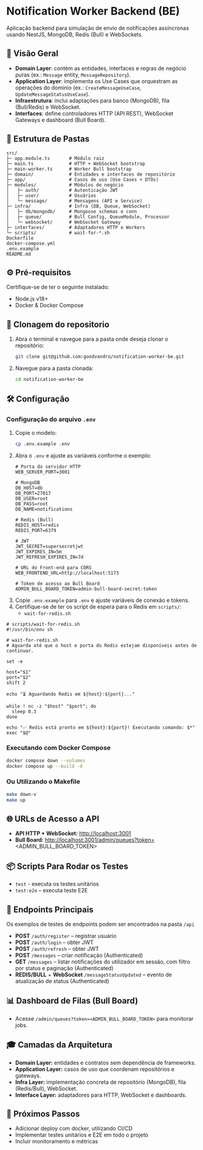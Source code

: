 # Notification Worker Backend (BE)

Aplicação backend para simulação de envio de notificações assíncronas usando NestJS, MongoDB, Redis (Bull) e WebSockets.

## 🚀 Visão Geral

- **Domain Layer**: contém as entidades, interfaces e regras de negócio puras (ex.: `Message` entity, `MessageRepository`).
- **Application Layer**: implementa os Use Cases que orquestram as operações do domínio (ex.: `CreateMessageUseCase`, `UpdateMessageStatusUseCase`).
- **Infraestrutura**: inclui adaptações para banco (MongoDB), fila (Bull/Redis) e WebSocket.
- **Interfaces**: define controladores HTTP (API REST), WebSocket Gateways e dashboard (Bull Board).

## 📁 Estrutura de Pastas

```plaintext
src/
├─ app.module.ts       # Módulo raiz
├─ main.ts             # HTTP + WebSocket bootstrap
├─ main-worker.ts      # Worker Bull bootstrap
├─ domain/             # Entidades e interfaces de repositório
├─ app/                # Casos de uso (Use Cases + DTOs)
├─ modules/            # Módulos de negócio
│   ├─ auth/           # Autenticação JWT
│   ├─ user/           # Usuários
│   └─ message/        # Mensagens (API e Service)
├─ infra/              # Infra (DB, Queue, WebSocket)
│   ├─ db/mongodb/     # Mongoose schemas e conn
│   ├─ queue/          # Bull Config, QueueModule, Processor
│   └─ websocket/      # WebSocket Gateway
├─ interfaces/         # Adaptadores HTTP e Workers
└─ scripts/            # wait-for-*.sh
Dockerfile
docker-compose.yml
.env.example
README.md
```

## ⚙️ Pré-requisitos

Certifique-se de ter o seguinte instalado:

- Node.js v18+
- Docker & Docker Compose

## 📜 Clonagem do repositorio

1. Abra o terminal e navegue para a pasta onde deseja clonar o repositório:
   ```bash
   git clone git@github.com:goodvandro/notification-worker-be.git
   ```
2. Navegue para a pasta clonada:
   ```bash
   cd notification-worker-be
   ```

## 🛠️ Configuração
### Configuração do arquivo `.env`
1. Copie o modelo:
   ```bash
   cp .env.example .env
   ```
2. Abra o `.env` e ajuste as variáveis conforme o exemplo:
   ```dotenv
   # Porta do servidor HTTP
   WEB_SERVER_PORT=3001

   # MongoDB
   DB_HOST=db
   DB_PORT=27017
   DB_USER=root
   DB_PASS=root
   DB_NAME=notifications

   # Redis (Bull)
   REDIS_HOST=redis
   REDIS_PORT=6379

   # JWT
   JWT_SECRET=supersecretjwt
   JWT_EXPIRES_IN=5m
   JWT_REFRESH_EXPIRES_IN=7d

   # URL do Front-end para CORS
   WEB_FRONTEND_URL=http://localhost:5173

   # Token de acesso ao Bull Board
   ADMIN_BULL_BOARD_TOKEN=admin-bull-board-secret-token
   ```
3. Copie `.env.example` para `.env` e ajuste variáveis de conexão e tokens.
4. Certifique-se de ter os script de espera para o Redis em `scripts/`:
   - `wait-for-redis.sh`

```
# scripts/wait-for-redis.sh
#!/usr/bin/env sh

# wait-for-redis.sh
# Aguarda até que o host e porta do Redis estejam disponíveis antes de continuar.

set -e

host="$1"
port="$2"
shift 2

echo "⏳ Aguardando Redis em ${host}:${port}..."

while ! nc -z "$host" "$port"; do
  sleep 0.3
done

echo "✅ Redis está pronto em ${host}:${port}! Executando comando: $*"
exec "$@"
```

### Executando com Docker Compose
```bash
docker compose down --volumes
docker compose up --build -d
```

### Ou Utilizando o Makefile
```bash
make down-v
make up
```

## 🌐 URLs de Acesso a API
- **API HTTP + WebSocket:** [http://localhost:3001](http://localhost:3001)
- **Bull Board:** [http://localhost:3001/admin/queues?token=](http://localhost:3001/admin/queues?token=)\<ADMIN\_BULL\_BOARD\_TOKEN>


## 📦 Scripts Para Rodar os Testes
- `test` - executa os testes unitários
- `test:e2e` – executa teste E2E

## 🔗 Endpoints Principais
Os exemplos de testes de endpoints podem ser encontrados na pasta `/api`

- **POST** `/auth/register` – registrar usuário
- **POST** `/auth/login`    – obter JWT
- **POST** `/auth/refresh`    – obter JWT
- **POST** `/messages`      – criar notificação (Authenticated)
- **GET**  `/messages`      – listar notificações do utilizador em sessão, com filtro por status e paginação (Authenticated)
- **REDIS/BULL** + **WebSocket** `/messageStatusUpdated` – evento de atualização de status (Authenticated)

## 📊 Dashboard de Filas (Bull Board)
- Acesse `/admin/queues?token=<ADMIN_BULL_BOARD_TOKEN>` para monitorar jobs.

## 🎓 Camadas da Arquitetura
- **Domain Layer:** entidades e contratos sem dependência de frameworks.
- **Application Layer:** casos de uso que coordenam repositórios e gateways.
- **Infra Layer:** implementação concreta de repositório (MongoDB), fila (Redis/Bull), WebSocket.
- **Interface Layer:** adaptadores para HTTP, WebSocket e dashboards.

## 🎯 Próximos Passos
- Adicionar deploy com docker, utilizando CI/CD
- Implementar testes unitários e E2E em todo o projeto
- Incluir monitoramento e métricas
